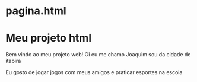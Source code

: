 # pagina.html
<!DOCTYPE html>
<html lang="pt-br">
<head>
    <meta charset="UTF-8">
    <meta name="viewport" content="width=device-width, initial-scale=1.0">
</head>
<body>
    <h1>Meu projeto html</h1>
    <p>
        Bem vindo ao meu projeto web! Oi eu me chamo Joaquim sou da cidade de itabira
    </p>
    <p>
        Eu gosto de jogar jogos com meus amigos e praticar esportes na escola
    </p>
</body>
</html>
